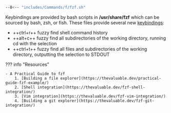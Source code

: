 ```sh
--8<-- "includes/Commands/f/fzf.sh"
```

Keybindings are provided by bash scripts in **/usr/share/fzf** which can be sourced by bash, zsh, or fish.
These files provide several new [keybindings](https://thevaluable.dev/fzf-shell-integration/):

- ++ctrl+r++ fuzzy find shell command history
- ++alt+c++ fuzzy find all subdirectories of the working directory, running cd with the selection
- ++ctrl+t++ fuzzy find all files and subdirectories of the working directory, outputting the selection to STDOUT

??? info "Resources"

    - A Practical Guide to fzf
        1. [Building a file explorer](https://thevaluable.dev/practical-guide-fzf-example/)
        2. [Shell integration](https://thevaluable.dev/fzf-shell-integration/)
        3. [Vim integration](https://thevaluable.dev/fzf-vim-integration/)
        4. [Building a git explorer](https://thevaluable.dev/fzf-git-integration/)